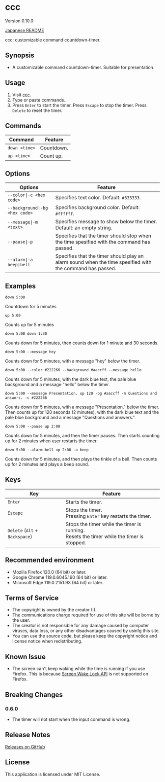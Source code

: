 # ccc

Version 0.10.0

[Japanese README](README.ja.md)

ccc: customizable command countdown-timer.

## Synopsis

- A customizable command countdown-timer. Suitable for presentation.

## Usage

1. Visit [ccc](https://taidalog.github.io/ccc/).
1. Type or paste commands.
1. Press `Enter` to start the timer. Press `Escape` to stop the timer. Press `Delete` to reset the timer.

## Commands

| Command       | Feature    |
| ------------- | ---------- |
| `down <time>` | Countdown. |
| `up <time>`   | Count up.  |

## Options

| Options                        | Feature                                                                                                  |
| ------------------------------ | -------------------------------------------------------------------------------------------------------- |
| `--color\|-c <hex code>`       | Specifies text color. Default: `#333333`.                                                                |
| `--background\|-bg <hex code>` | Specifies background color. Default: `#ffffff`.                                                          |
| `--message\|-m <text>`         | Specifies message to show below the timer. Default: an empty string.                                     |
| `--pause\|-p`                  | Specifies that the timer should stop when the time spesified with the command has passed.                |
| `--alarm\|-a beep\|bell`       | Specifies that the timer should play an alarm sound when the time spesified with the command has passed. |

## Examples

```
down 5:00
```

Countdown for 5 minutes

```
up 5:00
```

Counts up for 5 minutes

```
down 5:00 down 1:30
```

Counts down for 5 minutes, then counts down for 1 minute and 30 seconds.

```
down 5:00 --message hey
```

Counts down for 5 minutes, with a message "hey" below the timer.

```
down 5:00 --color #222266 --background #aaccff --message hello
```

Counts down for 5 minutes, with the dark blue text, the pale blue background and a message "hello" below the timer.

```
down 5:00 --message Presentation. up 120 -bg #aaccff -m Questions and answers. -c #222266
```

Counts down for 5 minutes, with a message "Presentation." below the timer. Then counts up for 120 seconds (2 minutes), with the dark blue text and the pale blue background and a message "Questions and answers.".

```
down 5:00 --pause up 2:00
```

Counts down for 5 minutes, and then the timer pauses. Then starts counting up for 2 minutes when user restarts the timer.

```
down 5:00 --alarm bell up 2:00 -a beep
```

Counts down for 5 minutes, and then plays the tinkle of a bell. Then counts up for 2 minutes and plays a beep sound.

## Keys

| Key                            | Feature                                                                                     |
| ------------------------------ | ------------------------------------------------------------------------------------------- |
| `Enter`                        | Starts the timer.                                                                           |
| `Escape`                       | Stops the timer.<br>Pressing `Enter` key restarts the timer.                                |
| `Delete` (`Alt` + `Backspace`) | Stops the timer while the timer is running.<br>Resets the timer while the timer is stopped. |

## Recommended environment

- Mozilla Firefox 120.0 (64 bit) or later.
- Google Chrome 119.0.6045.160 (64 bit) or later.
- Microsoft Edge 119.0.2151.93 (64 bit) or later.

## Terms of Service

- The copyright is owned by the creator (I).
- The communications charge required for use of this site will be borne by the user.
- The creator is not responsible for any damage caused by computer viruses, data loss, or any other disadvantages caused by usinfg this site.
- You can use the source code, but please keep the copyright notice and license notice when redistributing.

## Known Issue

- The screen can't keep waking while the time is running if you use Firefox. This is because [Screen Wake Lock API](https://developer.mozilla.org/en-US/docs/Web/API/Screen_Wake_Lock_API) is not supported on Firefox.

## Breaking Changes

### 0.6.0

- The timer will not start when the input command is wrong.

## Release Notes

[Releases on GitHub](https://github.com/taidalog/ccc/releases)

## License

This application is licensed under MIT License.
